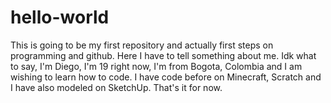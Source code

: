 # hello-world
This is going to be my first repository and actually first steps on programming and github.
Here I have to tell something about me. Idk what to say, I'm Diego, I'm 19 right now, I'm from Bogota, Colombia and I am wishing to learn how to code. I have code before on Minecraft, Scratch and I have also modeled on SketchUp. That's it for now.
